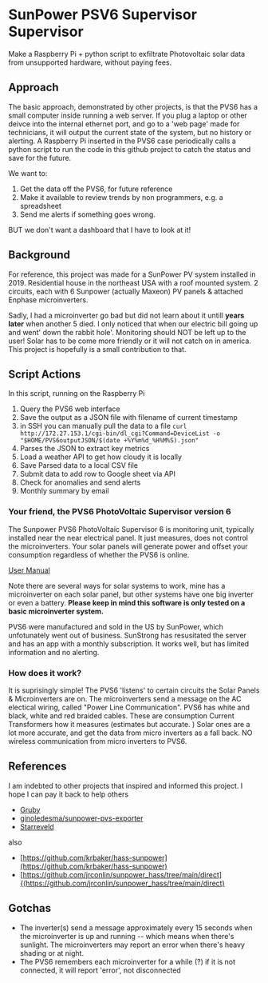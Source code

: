 # SunPower PSV6 Supervisor Supervisor
Make a Raspberry Pi + python script to exfiltrate Photovoltaic solar data from unsupported hardware, without paying fees.

## Approach
The basic approach, demonstrated by other projects, is that the PVS6 has a small computer inside running a web server.  If you plug a laptop or other deivce into the internal ethernet port, and go to a 'web page' made for technicians, it will output the current state of the system, but no history or alerting. A Raspberry Pi inserted in the PVS6 case periodically calls a python script to run the code in this github project to catch the status and save for the future.

We want to:
1. Get the data off the PVS6, for future reference 
1. Make it available to review trends by non programmers, e.g. a spreadsheet
1. Send me alerts if something goes wrong.

BUT we don't want a dashboard that I have to look at it!  

## Background
For reference, this project was made for a SunPower PV system installed in 2019.  Residential house in the northeast USA with a roof mounted system.  2 circuits, each with 6 Sunpower (actually Maxeon) PV panels & attached Enphase microinverters. 

Sadly, I had a microinverter go bad but did not learn about it untill **years later** when another 5 died.  I only noticed that when our electric bill going up and went' down the rabbit hole'.  Monitoring should NOT be left up to the user!  Solar has to be come more friendly or it will not catch on in america.  This project is hopefully is a small contribution to that.


## Script Actions
In this script, running on the Raspberry Pi

1. Query the PVS6 web interface
1. Save the output as a JSON file with filename of current timestamp
2.   in SSH you can manually pull the data to a file `curl http://172.27.153.1/cgi-bin/dl_cgi?Command=DeviceList -o "$HOME/PVS6outputJSON/$(date +%Y%m%d_%H%M%S).json"`
1. Parses the JSON to extract key metrics
1. Load a weather API to get how cloudy it is locally
1. Save Parsed data to a local CSV file
1. Submit data to add row to Google sheet via API
1. Check for anomalies and send alerts
1. Monthly summary by email 


### Your friend, the PVS6 PhotoVoltaic Supervisor version 6

The Sunpower PVS6 PhotoVoltaic Supervisor 6 is monitoring unit, typically installed near the near electrical panel.  It just measures, does not control the microinverters.  Your solar panels will generate power and offset your consumption regardless of whether the PVS6 is online. 

[User Manual](https://usermanual.wiki/SunPower/539848-Z.Users-Manual-rev-6022522.pdf)

Note there are several ways for solar systems to work, mine has a microinverter on each solar panel, but other systems have one big inverter or even a battery.  **Please keep in mind this software is only tested on a basic microinverter system.**  

PVS6 were manufactured and sold in the US by SunPower, which unfotunately went out of business.  SunStrong has resusitated the server and has an app with a monthly subscription.  It works well, but has limited information and no alerting.  

### How does it work?
It is suprisingly simple! The PVS6 'listens' to certain circuits the Solar Panels & Microinverters are on.  The microinverters send a message on the AC electical wiring, called "Power Line Communication". 
PVS6 has white and black, white and red braided cables. These are consumption Current Transformers how it measures (estimates but accurate. )   Solar ones are a lot more accurate, and get the data from micro inverters as a fall back. NO wireless communication from micro inverters to PVS6.


## References
I am indebted to other projects that inspired and informed this project.  I hope I can pay it back to help others

- [Gruby](https://blog.gruby.com/2020/04/28/monitoring-a-sunpower-solar-system/)
- [ginoledesma/sunpower-pvs-exporter](https://github.com/ginoledesma/sunpower-pvs-exporter/blob/master/sunpower_pvs_notes.md)
- [Starreveld](https://starreveld.com/PVS6%20Access%20and%20API.pdf)

also
- [https://github.com/krbaker/hass-sunpower](https://github.com/krbaker/hass-sunpower)
- [https://github.com/jrconlin/sunpower_hass/tree/main/direct]{(https://github.com/jrconlin/sunpower_hass/tree/main/direct)

## Gotchas
- The inverter(s) send a message approximately every 15 seconds when the microinverter is up and running -- which means when there's sunlight. The microinverters may report an error when there's heavy shading or at night.
- The PVS6 remembers each microinverter for a while (?) if it is not connected, it will report 'error', not disconnected
